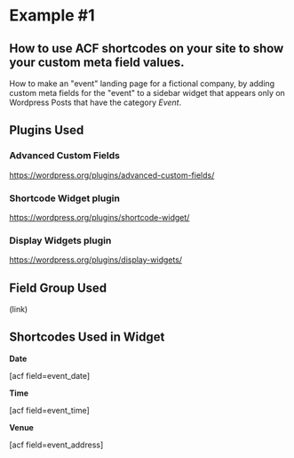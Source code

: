 # Example #1

## How to use ACF shortcodes on your site to show your custom meta field values.
How to make an "event" landing page for a fictional company, by adding custom meta fields for the "event" to a sidebar widget that appears only on Wordpress Posts that have the category *Event*.

## Plugins Used

### Advanced Custom Fields
https://wordpress.org/plugins/advanced-custom-fields/

### Shortcode Widget plugin
https://wordpress.org/plugins/shortcode-widget/

### Display Widgets plugin
https://wordpress.org/plugins/display-widgets/

## Field Group Used

(link)

## Shortcodes Used in Widget
  <strong>Date</strong>

  [acf field=event_date]


  <strong>Time</strong>

  [acf field=event_time]


  <strong>Venue</strong>

  [acf field=event_address]
